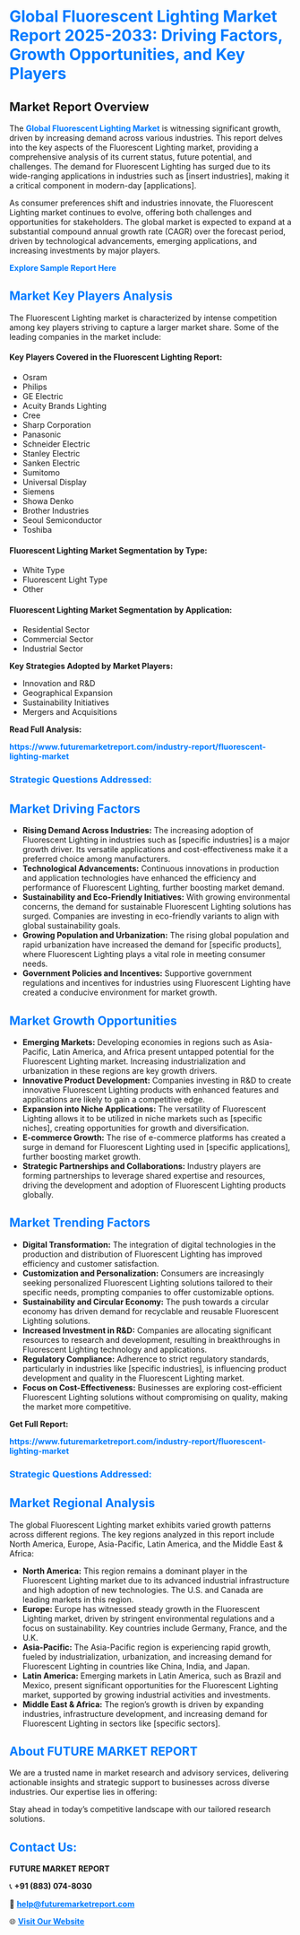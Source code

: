 <h1 style="color: #007BFF;">Global Fluorescent Lighting Market Report 2025-2033: Driving Factors, Growth Opportunities, and Key Players</h1>

<section id="overview">
<h2>Market Report Overview</h2>
<p>The <a href="https://www.futuremarketreport.com/industry-report/fluorescent-lighting-market" style="color: #007BFF; text-decoration: none;"><strong>Global Fluorescent Lighting Market</strong></a> is witnessing significant growth, driven by increasing demand across various industries. This report delves into the key aspects of the Fluorescent Lighting market, providing a comprehensive analysis of its current status, future potential, and challenges. The demand for Fluorescent Lighting has surged due to its wide-ranging applications in industries such as [insert industries], making it a critical component in modern-day [applications].</p>
<p>As consumer preferences shift and industries innovate, the Fluorescent Lighting market continues to evolve, offering both challenges and opportunities for stakeholders. The global market is expected to expand at a substantial compound annual growth rate (CAGR) over the forecast period, driven by technological advancements, emerging applications, and increasing investments by major players.</p>
</section>

<section id="overview">
<p><a href="https://www.futuremarketreport.com/request-sample/reportId=32656" style="color: #007BFF; text-decoration: none;"><strong>Explore Sample Report Here</strong></a></p>
</section>

<section id="key-players">
<h2 style="color: #007BFF;">Market Key Players Analysis</h2>
<p>The Fluorescent Lighting market is characterized by intense competition among key players striving to capture a larger market share. Some of the leading companies in the market include:</p>
<h4>Key Players Covered in the Fluorescent Lighting Report:</h4>
<ul><li>Osram</li><li>Philips</li><li>GE Electric</li><li>Acuity Brands Lighting</li><li>Cree</li><li>Sharp Corporation</li><li>Panasonic</li><li>Schneider Electric</li><li>Stanley Electric</li><li>Sanken Electric</li><li>Sumitomo</li><li>Universal Display</li><li>Siemens</li><li>Showa Denko</li><li>Brother Industries</li><li>Seoul Semiconductor</li><li>Toshiba</li></ul>
<h4>Fluorescent Lighting Market Segmentation by Type:</h4>
<ul><li>White Type</li><li>Fluorescent Light Type</li><li>Other</li></ul>

<h4>Fluorescent Lighting Market Segmentation by Application:</h4>
<ul><li>Residential Sector</li><li>Commercial Sector</li><li>Industrial Sector</li></ul>
<p><strong>Key Strategies Adopted by Market Players:</strong></p>
<ul>
<li>Innovation and R&D</li>
<li>Geographical Expansion</li>
<li>Sustainability Initiatives</li>
<li>Mergers and Acquisitions</li>
</ul>
</section>

<section>
<p><strong>Read Full Analysis: </strong></p><a href="https://www.futuremarketreport.com/industry-report/fluorescent-lighting-market" style="color: #007BFF; text-decoration: none;"><strong>https://www.futuremarketreport.com/industry-report/fluorescent-lighting-market</strong></a>
<h3 style="color: #007BFF;">Strategic Questions Addressed:</h3>
</section>

<section id="driving-factors">
<h2 style="color: #007BFF;">Market Driving Factors</h2>
<ul>
<li><strong>Rising Demand Across Industries:</strong> The increasing adoption of Fluorescent Lighting in industries such as [specific industries] is a major growth driver. Its versatile applications and cost-effectiveness make it a preferred choice among manufacturers.</li>
<li><strong>Technological Advancements:</strong> Continuous innovations in production and application technologies have enhanced the efficiency and performance of Fluorescent Lighting, further boosting market demand.</li>
<li><strong>Sustainability and Eco-Friendly Initiatives:</strong> With growing environmental concerns, the demand for sustainable Fluorescent Lighting solutions has surged. Companies are investing in eco-friendly variants to align with global sustainability goals.</li>
<li><strong>Growing Population and Urbanization:</strong> The rising global population and rapid urbanization have increased the demand for [specific products], where Fluorescent Lighting plays a vital role in meeting consumer needs.</li>
<li><strong>Government Policies and Incentives:</strong> Supportive government regulations and incentives for industries using Fluorescent Lighting have created a conducive environment for market growth.</li>
</ul>
</section>

<section id="growth-opportunities">
<h2 style="color: #007BFF;">Market Growth Opportunities</h2>
<ul>
<li><strong>Emerging Markets:</strong> Developing economies in regions such as Asia-Pacific, Latin America, and Africa present untapped potential for the Fluorescent Lighting market. Increasing industrialization and urbanization in these regions are key growth drivers.</li>
<li><strong>Innovative Product Development:</strong> Companies investing in R&D to create innovative Fluorescent Lighting products with enhanced features and applications are likely to gain a competitive edge.</li>
<li><strong>Expansion into Niche Applications:</strong> The versatility of Fluorescent Lighting allows it to be utilized in niche markets such as [specific niches], creating opportunities for growth and diversification.</li>
<li><strong>E-commerce Growth:</strong> The rise of e-commerce platforms has created a surge in demand for Fluorescent Lighting used in [specific applications], further boosting market growth.</li>
<li><strong>Strategic Partnerships and Collaborations:</strong> Industry players are forming partnerships to leverage shared expertise and resources, driving the development and adoption of Fluorescent Lighting products globally.</li>
</ul>
</section>

<section id="trending-factors">
<h2 style="color: #007BFF;">Market Trending Factors</h2>
<ul>
<li><strong>Digital Transformation:</strong> The integration of digital technologies in the production and distribution of Fluorescent Lighting has improved efficiency and customer satisfaction.</li>
<li><strong>Customization and Personalization:</strong> Consumers are increasingly seeking personalized Fluorescent Lighting solutions tailored to their specific needs, prompting companies to offer customizable options.</li>
<li><strong>Sustainability and Circular Economy:</strong> The push towards a circular economy has driven demand for recyclable and reusable Fluorescent Lighting solutions.</li>
<li><strong>Increased Investment in R&D:</strong> Companies are allocating significant resources to research and development, resulting in breakthroughs in Fluorescent Lighting technology and applications.</li>
<li><strong>Regulatory Compliance:</strong> Adherence to strict regulatory standards, particularly in industries like [specific industries], is influencing product development and quality in the Fluorescent Lighting market.</li>
<li><strong>Focus on Cost-Effectiveness:</strong> Businesses are exploring cost-efficient Fluorescent Lighting solutions without compromising on quality, making the market more competitive.</li>
</ul>
</section>

<section>
<p><strong>Get Full Report: </strong></p><a href="https://www.futuremarketreport.com/industry-report/fluorescent-lighting-market" style="color: #007BFF; text-decoration: none;"><strong>https://www.futuremarketreport.com/industry-report/fluorescent-lighting-market</strong></a>
<h3 style="color: #007BFF;">Strategic Questions Addressed:</h3>
</section>


<section id="regional-analysis">
<h2 style="color: #007BFF;">Market Regional Analysis</h2>
<p>The global Fluorescent Lighting market exhibits varied growth patterns across different regions. The key regions analyzed in this report include North America, Europe, Asia-Pacific, Latin America, and the Middle East & Africa:</p>
<ul>
<li><strong>North America:</strong> This region remains a dominant player in the Fluorescent Lighting market due to its advanced industrial infrastructure and high adoption of new technologies. The U.S. and Canada are leading markets in this region.</li>
<li><strong>Europe:</strong> Europe has witnessed steady growth in the Fluorescent Lighting market, driven by stringent environmental regulations and a focus on sustainability. Key countries include Germany, France, and the U.K.</li>
<li><strong>Asia-Pacific:</strong> The Asia-Pacific region is experiencing rapid growth, fueled by industrialization, urbanization, and increasing demand for Fluorescent Lighting in countries like China, India, and Japan.</li>
<li><strong>Latin America:</strong> Emerging markets in Latin America, such as Brazil and Mexico, present significant opportunities for the Fluorescent Lighting market, supported by growing industrial activities and investments.</li>
<li><strong>Middle East & Africa:</strong> The region’s growth is driven by expanding industries, infrastructure development, and increasing demand for Fluorescent Lighting in sectors like [specific sectors].</li>
</ul>
</section>

<footer>
<h2 style="color: #007BFF;">About FUTURE MARKET REPORT</h2>
<p>We are a trusted name in market research and advisory services, delivering actionable insights and strategic support to businesses across diverse industries. Our expertise lies in offering:</p>

<p>Stay ahead in today’s competitive landscape with our tailored research solutions.</p>

<h2 style="color: #007BFF;">Contact Us:</h2>
<p><strong>FUTURE MARKET REPORT</strong></p>
<p>📞 <strong>+91 (883) 074-8030</strong></p>
<p>📧 <strong><a href="mailto:help@futuremarketreport.com" style="color: #007BFF;">help@futuremarketreport.com</a></strong></p>
<p>🌐 <strong><a href="https://www.futuremarketreport.com/" style="color: #007BFF;">Visit Our Website</a></strong></p>
</footer>